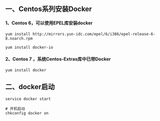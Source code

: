 ## 一、Centos系列安装Docker
#### 1、Centos 6，可以使用EPEL库安装docker
```
yum install http://mirrors.yun-idc.com/epel/6/i386/epel-release-6-8.noarch.rpm

yum install docker-io
```

#### 2、Centos 7 ，系统Centos-Extras库中已带Docker
```
yum install docker
```

## 二、docker启动
```
service docker start

# 开机启动
chkconfig docker on
```